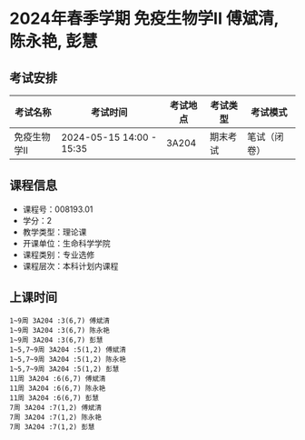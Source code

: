 # 2024年春季学期 免疫生物学II 傅斌清, 陈永艳, 彭慧




## 考试安排

| 考试名称 | 考试时间 | 考试地点 | 考试类型 | 考试模式 |
| -------- | -------- | -------- | -------- | -------- |
| 免疫生物学II | 2024-05-15 14:00 - 15:35 | 3A204 | 期末考试 | 笔试（闭卷） |





## 课程信息

- 课程号：008193.01
- 学分：2
- 教学类型：理论课
- 开课单位：生命科学学院
- 课程类别：专业选修
- 课程层次：本科计划内课程

## 上课时间

```
1~9周 3A204 :3(6,7) 傅斌清
1~9周 3A204 :3(6,7) 陈永艳
1~9周 3A204 :3(6,7) 彭慧
1~5,7~9周 3A204 :5(1,2) 傅斌清
1~5,7~9周 3A204 :5(1,2) 陈永艳
1~5,7~9周 3A204 :5(1,2) 彭慧
11周 3A204 :6(6,7) 傅斌清
11周 3A204 :6(6,7) 陈永艳
11周 3A204 :6(6,7) 彭慧
7周 3A204 :7(1,2) 傅斌清
7周 3A204 :7(1,2) 陈永艳
7周 3A204 :7(1,2) 彭慧
```


